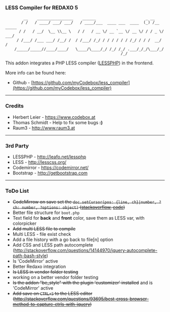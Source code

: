 ### LESS Compiler for REDAXO 5 ###

```
        __    ________________    ______                      _ __
       / /   / ____/ ___/ ___/   / ____/___  ____ ___  ____  (_) /__  _____
      / /   / __/  \__ \\__ \   / /   / __ \/ __ `__ \/ __ \/ / / _ \/ ___/
     / /___/ /___ ___/ /__/ /  / /___/ /_/ / / / / / / /_/ / / /  __/ /
    /_____/_____//____/____/   \____/\____/_/ /_/ /_/ .___/_/_/\___/_/
                                                   /_/
```

This addon integrates a PHP LESS compiler ([LESSPHP](https://www.codebox.at)) in the frontend.

More info can be found here:
* Github - [https://github.com/myCodebox/less_compiler](https://github.com/myCodebox/less_compiler)

---

### Credits

* Herbert Leier - https://www.codebox.at
* Thomas Schmidt - Help to fix some bugs **:)**
* Raum3 - http://www.raum3.at

---

### 3rd Party

* LESSPHP - http://leafo.net/lessphp
* LESS - http://lesscss.org/
* Codemirror - https://codemirror.net/
* Bootstrap - http://getbootstrap.com

---

### ToDo List

- ~~CodeMirrow on save set the `doc.setCursor(pos: {line, ch}|number, ?ch: number, ?options: object)` ([stackoverflow](https://mikethedj4.github.io/kodeWeave/editor/#b9a99b76536392cb5ec5004bc37b8fcc), [code](https://mikethedj4.github.io/kodeWeave/editor/#b9a99b76536392cb5ec5004bc37b8fcc))~~
- Better file structure for ``boot.php``
- Text field for **back** and **front** color, save them as LESS var, with colorpicker
- ~~Add multi LESS file to compile~~
- Multi LESS - file exist check
- Add a file history with a go back to file[n] option
- Add CSS and LESS path autocomplete (http://stackoverflow.com/questions/14144970/jquery-autocomplete-path-bash-style)
- Is 'CodeMirror' active
- Better Redaxo integration
- ~~Is LESS in vendor folder testing~~
- working on a better vendor folder testing
- ~~Is the addon "be_style" with the plugin 'customizer' installed~~ and is 'CodeMirror' active
- ~~Add save on `CTRL+S` to the LESS editor (http://stackoverflow.com/questions/93695/best-cross-browser-method-to-capture-ctrls-with-jquery)~~
